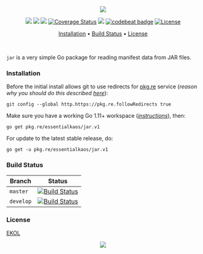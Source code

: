 <p align="center"><a href="#readme"><img src="https://gh.kaos.st/go-jar.svg"/></a></p>

<p align="center">
  <a href="https://godoc.org/pkg.re/essentialkaos/jar.v1"><img src="https://godoc.org/pkg.re/essentialkaos/jar.v1?status.svg"></a>
  <a href="https://goreportcard.com/report/github.com/essentialkaos/jar"><img src="https://goreportcard.com/badge/github.com/essentialkaos/jar"></a>
  <a href="https://travis-ci.org/essentialkaos/jar"><img src="https://travis-ci.org/essentialkaos/jar.svg"></a>
  <a href='https://coveralls.io/github/essentialkaos/jar?branch=master'><img src='https://coveralls.io/repos/github/essentialkaos/jar/badge.svg?branch=master' alt='Coverage Status' /></a>
  <img src='https://github.com/essentialkaos/jar/workflows/Go/badge.svg' />
  <a href="https://codebeat.co/projects/github-com-essentialkaos-jar-master"><img alt="codebeat badge" src="https://codebeat.co/badges/ca62b3ee-901f-4410-9a0d-bca2d071b95d" /></a>
  <a href="https://essentialkaos.com/ekol"><img src="https://gh.kaos.st/ekol.svg" alt="License" />
</p>

<p align="center"><a href="#installation">Installation</a> • <a href="#build-status">Build Status</a> • <a href="#license">License</a></p>

<br/>

`jar` is a very simple Go package for reading manifest data from JAR files.

### Installation

Before the initial install allows git to use redirects for [pkg.re](https://github.com/essentialkaos/pkgre) service (_reason why you should do this described [here](https://github.com/essentialkaos/pkgre#git-support)_):

```
git config --global http.https://pkg.re.followRedirects true
```

Make sure you have a working Go 1.11+ workspace (_[instructions](https://golang.org/doc/install)_), then:

```
go get pkg.re/essentialkaos/jar.v1
```

For update to the latest stable release, do:

```
go get -u pkg.re/essentialkaos/jar.v1
```

### Build Status

| Branch | Status |
|--------|--------|
| `master` | [![Build Status](https://travis-ci.org/essentialkaos/jar.svg?branch=master)](https://travis-ci.org/essentialkaos/jar) |
| `develop` | [![Build Status](https://travis-ci.org/essentialkaos/jar.svg?branch=develop)](https://travis-ci.org/essentialkaos/jar) |

### License

[EKOL](https://essentialkaos.com/ekol)

<p align="center"><a href="https://essentialkaos.com"><img src="https://gh.kaos.st/ekgh.svg"/></a></p>

